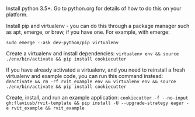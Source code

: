 Install python 3.5+. Go to python.org for details of how to do this on your platform.

Install pip and virtualenv - you can do this through a package manager such as apt, emerge, or brew, if you have one. For example, with emerge:

`sudo emerge --ask dev-python/pip virtualenv`

Create a virtualenv and install dependencies:
`virtualenv env && source ./env/bin/activate && pip install cookiecutter`

If you have already activated a virtualenv, and you need to reinstall a fresh virtualenv and example code, you can run this command instead:
`deactivate && rm -rf rvit_example env && virtualenv env && source ./env/bin/activate && pip install cookiecutter`

Create, install, and run an example application:
`cookiecutter -f --no-input gh:flaviusb/rvit-template && pip install -U --upgrade-strategy eager -e rvit_example && rvit_example`
